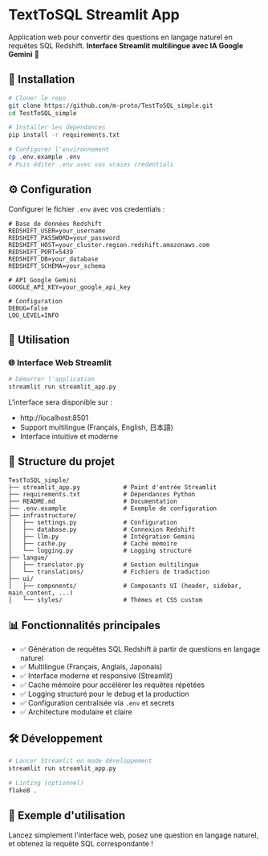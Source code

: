 
# TextToSQL Streamlit App

Application web pour convertir des questions en langage naturel en requêtes SQL Redshift.
**Interface Streamlit multilingue avec IA Google Gemini** 🚀


## 🚀 Installation

```bash
# Cloner le repo
git clone https://github.com/m-proto/TestToSQL_simple.git
cd TestToSQL_simple

# Installer les dépendances
pip install -r requirements.txt

# Configurer l'environnement
cp .env.example .env
# Puis éditer .env avec vos vraies credentials
```


## ⚙️ Configuration

Configurer le fichier `.env` avec vos credentials :

```env
# Base de données Redshift
REDSHIFT_USER=your_username
REDSHIFT_PASSWORD=your_password
REDSHIFT_HOST=your_cluster.region.redshift.amazonaws.com
REDSHIFT_PORT=5439
REDSHIFT_DB=your_database
REDSHIFT_SCHEMA=your_schema

# API Google Gemini
GOOGLE_API_KEY=your_google_api_key

# Configuration
DEBUG=false
LOG_LEVEL=INFO
```


## 🎯 Utilisation

### 🌐 Interface Web Streamlit
```bash
# Démarrer l'application
streamlit run streamlit_app.py
```

L'interface sera disponible sur :
- http://localhost:8501
- Support multilingue (Français, English, 日本語)
- Interface intuitive et moderne


## 📁 Structure du projet

```
TestToSQL_simple/
├── streamlit_app.py            # Point d'entrée Streamlit
├── requirements.txt            # Dépendances Python
├── README.md                   # Documentation
├── .env.example                # Exemple de configuration
├── infrastructure/
│   ├── settings.py             # Configuration
│   ├── database.py             # Connexion Redshift
│   ├── llm.py                  # Intégration Gemini
│   ├── cache.py                # Cache mémoire
│   └── logging.py              # Logging structuré
├── langue/
│   ├── translator.py           # Gestion multilingue
│   └── translations/           # Fichiers de traduction
├── ui/
│   ├── components/             # Composants UI (header, sidebar, main_content, ...)
│   └── styles/                 # Thèmes et CSS custom
```


## 📊 Fonctionnalités principales

- ✅ Génération de requêtes SQL Redshift à partir de questions en langage naturel
- ✅ Multilingue (Français, Anglais, Japonais)
- ✅ Interface moderne et responsive (Streamlit)
- ✅ Cache mémoire pour accélérer les requêtes répétées
- ✅ Logging structuré pour le debug et la production
- ✅ Configuration centralisée via `.env` et secrets
- ✅ Architecture modulaire et claire


## 🛠️ Développement

```bash
# Lancer Streamlit en mode développement
streamlit run streamlit_app.py

# Linting (optionnel)
flake8 .
```


## 📝 Exemple d'utilisation

Lancez simplement l'interface web, posez une question en langage naturel, et obtenez la requête SQL correspondante !
